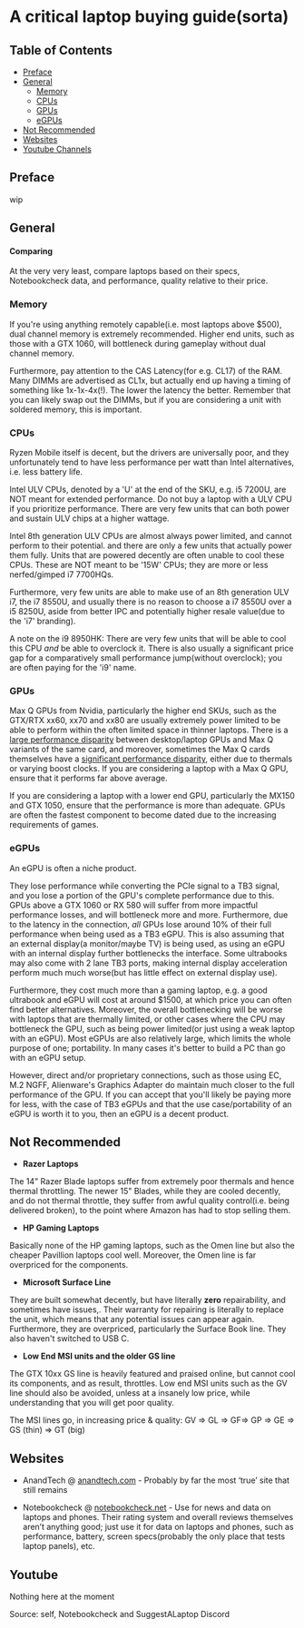 

# A critical laptop buying guide(sorta)

## Table of Contents

- [Preface](#General)
- [General](#General)
  - [Memory](#Memory)
  - [CPUs](#CPUs)
  - [GPUs](#GPUs)
  - [eGPUs](#eGPUs)
- [Not Recommended](#Not-Recommended)
- [Websites](#websites)
- [Youtube Channels](#Youtube)

## Preface

wip

## General

#### Comparing

At the very very least, compare laptops based on their specs, Notebookcheck data, and performance, quality relative to their price.



### **Memory**

If you're using anything remotely capable(i.e. most laptops above $500), dual channel memory is extremely recommended. Higher end units, such as those with a GTX 1060, will bottleneck during gameplay without dual channel memory.

Furthermore, pay attention to the CAS Latency(for e.g. CL17) of the RAM. Many DIMMs are advertised as CL1x, but actually end up having a timing of something like 1x-1x-4x(!). The lower the latency the better. Remember that you can likely swap out the DIMMs, but if you are considering a unit with soldered memory, this is important.

### **CPUs**

Ryzen Mobile itself is decent, but the drivers are universally poor, and they unfortunately tend to have less performance per watt than Intel alternatives, i.e. less battery life.

Intel ULV CPUs, denoted by a 'U' at the end of the SKU, e.g. i5 7200U, are NOT meant for extended performance. Do not buy a laptop with a ULV CPU if you prioritize performance. There are very few units that can both power and sustain ULV chips at a higher wattage.

Intel 8th generation ULV CPUs are almost always power limited, and cannot perform to their potential. and there are only a few units that actually power them fully. Units that are powered decently are often unable to cool these CPUs. These are NOT meant to be '15W' CPUs; they are more or less nerfed/gimped i7 7700HQs.

Furthermore, very few units are able to make use of an 8th generation ULV i7, the i7 8550U, and usually there is no reason to choose a i7 8550U over a i5 8250U, aside from better IPC and potentially higher resale value(due to the 'i7' branding).

A note on the i9 8950HK: There are very few units that will be able to cool this CPU *and* be able to overclock it. There is also usually a significant price gap for a comparatively small performance jump(without overclock); you are often paying for the 'i9' name.

### **GPUs**

Max Q GPUs from Nvidia, particularly the higher end SKUs, such as the GTX/RTX xx60, xx70 and xx80 are usually extremely power limited to be able to perform within the often limited space in thinner laptops. There is a [large performance disparity](https://www.notebookcheck.net/We-benchmark-the-mobile-RTX-2060-2070-and-2080-Max-Q-and-compare-them-to-the-desktop-RTX-2080-and-GTX-1080.402036.0.html) between desktop/laptop GPUs and Max Q variants of the same card, and moreover, sometimes the Max Q cards themselves have a [significant performance disparity](https://www.notebookcheck.net/Not-created-equal-Razer-Blade-15-RTX-2070-Max-Q-is-10-to-15-percent-faster-than-the-Gigabyte-Aero-15-X9.406211.0.html), either due to thermals or varying boost clocks. If you are considering a laptop with a Max Q GPU, ensure that it performs far above average.

If you are considering a laptop with a lower end GPU, particularly the MX150 and GTX 1050, ensure that the performance is more than adequate. GPUs are often the fastest component to become dated due to the increasing requirements of games.

### **eGPUs**

An eGPU is often a niche product.

They lose performance while converting the PCIe signal to a TB3 signal, and you lose a portion of the GPU's complete performance due to this. GPUs above a GTX 1060 or RX 580 will suffer from more impactful performance losses, and will bottleneck more and more. Furthermore, due to the latency in the connection, *all* GPUs lose around 10% of their full performance when being used as a TB3 eGPU. This is also assuming that an external display(a monitor/maybe TV) is being used, as using an eGPU with an internal display further bottlenecks the interface. Some ultrabooks may also come with 2 lane TB3 ports, making internal display acceleration perform much much worse(but has little effect on external display use).

Furthermore, they cost much more than a gaming laptop, e.g. a good ultrabook and eGPU will cost at around $1500, at which price you can often find better alternatives. Moreover, the overall bottlenecking will be worse with laptops that are thermally limited, or other cases where the CPU may bottleneck the GPU, such as being power limited(or just using a weak laptop with an eGPU). Most eGPUs are also relatively large, which limits the whole purpose of one; portability. In many cases it's better to build a PC than go with an eGPU setup.

However, direct and/or proprietary connections, such as those using EC, M.2 NGFF, Alienware's Graphics Adapter do maintain much closer to the full performance of the GPU. If you can accept that you'll likely be paying more for less, with the case of TB3 eGPUs and that the use case/portability of an eGPU is worth it to you, then an eGPU is a decent product.

## Not Recommended

* **Razer Laptops**

The 14" Razer Blade laptops suffer from extremely poor thermals and hence thermal throttling. The newer 15" Blades, while they are cooled decently, and do not thermal throttle, they suffer from awful quality control(i.e. being delivered broken), to the point where Amazon has had to stop selling them.

* **HP Gaming Laptops**

Basically none of the HP gaming laptops, such as the Omen line but also the cheaper Pavillion laptops cool well. Moreover, the Omen line is far overpriced for the components.

* **Microsoft Surface Line**

They are built somewhat decently, but have literally **zero** repairability, and sometimes have issues,. Their warranty for repairing is literally to replace the unit, which means that any potential issues can appear again. Furthermore, they are overpriced, particularly the Surface Book line. They also haven't switched to USB C.

* **Low End MSI units and the older GS line**

The GTX 10xx GS line is heavily featured and praised online, but cannot cool its components, and as result, throttles. Low end MSI units such as the GV line should also be avoided, unless at a insanely low price, while understanding that you will get poor quality.

The MSI lines go, in increasing price & quality: GV => GL => GF=> GP => GE => GS (thin) => GT (big)







## Websites

* AnandTech @ [anandtech.com](anandtech.com) - Probably by far the most ‘true’ site that still remains

* Notebookcheck @ [notebookcheck.net](notebookcheck.net) - Use for news and data on laptops and phones. Their rating system and overall reviews themselves aren’t anything good; just use it for data on laptops and phones, such as performance, battery, screen specs(probably the only place that tests laptop panels), etc.




## Youtube

Nothing here at the moment


Source: self, Notebookcheck and SuggestALaptop Discord
